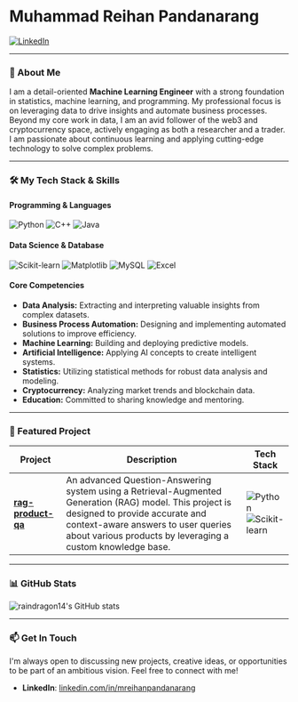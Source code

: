 # Muhammad Reihan Pandanarang

<a href="https://www.linkedin.com/in/mreihanpandanarang"><img src="https://img.shields.io/badge/linkedin-%230077B5.svg?style=for-the-badge&logo=linkedin&logoColor=white" alt="LinkedIn"/></a>

---

### 👋 About Me

I am a detail-oriented **Machine Learning Engineer** with a strong foundation in statistics, machine learning, and programming. My professional focus is on leveraging data to drive insights and automate business processes. Beyond my core work in data, I am an avid follower of the web3 and cryptocurrency space, actively engaging as both a researcher and a trader. I am passionate about continuous learning and applying cutting-edge technology to solve complex problems.

---

### 🛠️ My Tech Stack & Skills

#### Programming & Languages
<img src="https://img.shields.io/badge/python-3670A0?style=for-the-badge&logo=python&logoColor=ffdd54" alt="Python" /> <img src="https://img.shields.io/badge/c++-%2300599C.svg?style=for-the-badge&logo=c%2B%2B&logoColor=white" alt="C++" /> <img src="https://img.shields.io/badge/java-%23ED8B00.svg?style=for-the-badge&logo=openjdk&logoColor=white" alt="Java" />

#### Data Science & Database
<img src="https://img.shields.io/badge/scikit--learn-%23F7931E.svg?style=for-the-badge&logo=scikit-learn&logoColor=white" alt="Scikit-learn" /> <img src="https://img.shields.io/badge/Matplotlib-%23ffffff.svg?style=for-the-badge&logo=Matplotlib&logoColor=black" alt="Matplotlib" /> <img src="https://img.shields.io/badge/mysql-%2300f.svg?style=for-the-badge&logo=mysql&logoColor=white" alt="MySQL" /> <img src="https://img.shields.io/badge/Microsoft_Excel-217346?style=for-the-badge&logo=microsoft-excel&logoColor=white" alt="Excel" />

#### Core Competencies
- **Data Analysis:** Extracting and interpreting valuable insights from complex datasets.
- **Business Process Automation:** Designing and implementing automated solutions to improve efficiency.
- **Machine Learning:** Building and deploying predictive models.
- **Artificial Intelligence:** Applying AI concepts to create intelligent systems.
- **Statistics:** Utilizing statistical methods for robust data analysis and modeling.
- **Cryptocurrency:** Analyzing market trends and blockchain data.
- **Education:** Committed to sharing knowledge and mentoring.

---

### 🚀 Featured Project

| Project                                                                            | Description                                                                                                                                                                                          | Tech Stack                                                                                                                            |
| ---------------------------------------------------------------------------------- | ---------------------------------------------------------------------------------------------------------------------------------------------------------------------------------------------------- | ------------------------------------------------------------------------------------------------------------------------------------- |
| **[rag-product-qa](https://github.com/raindragon14/product-qa-cloud)** | An advanced Question-Answering system using a Retrieval-Augmented Generation (RAG) model. This project is designed to provide accurate and context-aware answers to user queries about various products by leveraging a custom knowledge base. | <img src="https://img.shields.io/badge/python-3670A0?style=for-the-badge&logo=python&logoColor=ffdd54" alt="Python" /> <img src="https://img.shields.io/badge/scikit--learn-%23F7931E.svg?style=for-the-badge&logo=scikit-learn&logoColor=white" alt="Scikit-learn" /> |

---

### 📊 GitHub Stats

![raindragon14's GitHub stats](https://github-readme-stats.vercel.app/api?username=raindragon14&show_icons=true&theme=professional)

---

### 📫 Get In Touch

I'm always open to discussing new projects, creative ideas, or opportunities to be part of an ambitious vision. Feel free to connect with me!

- **LinkedIn**: [linkedin.com/in/mreihanpandanarang](https://www.linkedin.com/in/mreihanpandanarang)
